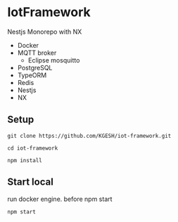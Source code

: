 # IotFramework

Nestjs Monorepo with NX

- Docker
- MQTT broker
  - Eclipse mosquitto
- PostgreSQL
- TypeORM
- Redis
- Nestjs
- NX

## Setup

```
git clone https://github.com/KGESH/iot-framework.git
```

```
cd iot-framework
```

```
npm install
```

## Start local
run docker engine. before npm start  

```
npm start
```
